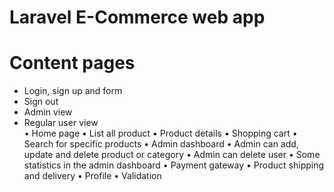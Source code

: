 # Laravel E-Commerce web app

# Content pages
<ul>
    <li>	Login, sign up and form</li>
    <li>	Sign out</li>
    <li>	Admin view</li>
    <li>	Regular user view</li>
    •	Home page
    •	List all product
    •	Product details
    •	Shopping cart
    •	Search for specific products
    •	Admin dashboard
    •	Admin can add, update and delete product or category
    •	Admin can delete user
    •	Some statistics in the admin dashboard
    •	Payment gateway
    •	Product shipping and delivery
    •	Profile
    •	Validation
</ul>

